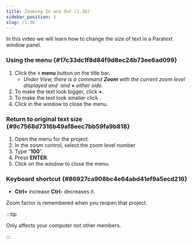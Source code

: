 ```yaml
---
title: Zooming In and Out (1.3b)
sidebar_position: 5
slug: /1.3b
---
```




In this video we will learn how to change the size of text in a Paratext window panel.


### Using the menu[](https://manual.paratext.org/Video-summaries/Stage-1/Drafting-editing/1.3b#using-the-menu) {#17c33dc1f8d84f9d8ec24b73ee6ad099}

1. Click the **≡ menu** button on the title bar.
	- _Under View, there is a command_ _**Zoom**_ _with the current zoom level displayed and_  _and_ _**+**_ _either side_.
1. To make the text look bigger, click **+**.
1. To make the text look smaller click .
1. Click in the window to close the menu.

### Return to original text size[](https://manual.paratext.org/Video-summaries/Stage-1/Drafting-editing/1.3b#return-to-original-text-size) {#9c7568d7316b49af8eec7bb59fa9b818}

1. Open the menu for the project.
1. In the zoom control, select the zoom level number
1. Type “**100**”.
1. Press **ENTER**.
1. Click on the window to close the menu.

### Keyboard shortcut[](https://manual.paratext.org/Video-summaries/Stage-1/Drafting-editing/1.3b#keyboard-shortcut) {#86927ca908bc4e64abd41ef9a5ecd216}

- **Ctrl+** increase **Ctrl-** decreases it.

Zoom factor is remembered when you reopen that project.


:::tip


Only affects your computer not other members. 


:::

